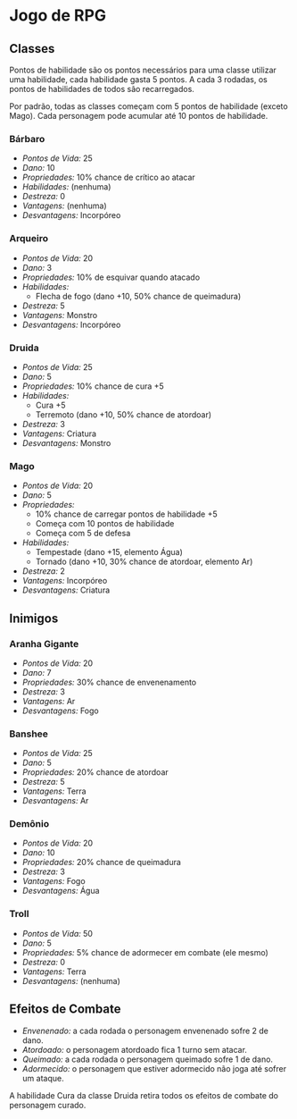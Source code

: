 # Jogo de RPG

## Classes

Pontos de habilidade são os pontos necessários para uma classe utilizar uma habilidade, cada habilidade gasta 5 pontos. A cada 3 rodadas, os pontos de habilidades de todos são recarregados.

Por padrão, todas as classes começam com 5 pontos de habilidade (exceto Mago). Cada personagem pode acumular até 10 pontos de habilidade.

### Bárbaro
- *Pontos de Vida:* 25
- *Dano:* 10
- *Propriedades:* 10% chance de crítico ao atacar
- *Habilidades:* (nenhuma)
- *Destreza:* 0
- *Vantagens:* (nenhuma)
- *Desvantagens:* Incorpóreo

### Arqueiro
- *Pontos de Vida:* 20
- *Dano:* 3
- *Propriedades:* 10% de esquivar quando atacado
- *Habilidades:*
  - Flecha de fogo (dano +10, 50% chance de queimadura)
- *Destreza:* 5
- *Vantagens:* Monstro
- *Desvantagens:* Incorpóreo

### Druida
- *Pontos de Vida:* 25
- *Dano:* 5
- *Propriedades:* 10% chance de cura +5
- *Habilidades:*
  - Cura +5
  - Terremoto (dano +10, 50% chance de atordoar)
- *Destreza:* 3
- *Vantagens:* Criatura
- *Desvantagens:* Monstro

### Mago
- *Pontos de Vida:* 20
- *Dano:* 5
- *Propriedades:*
  - 10% chance de carregar pontos de habilidade +5
  - Começa com 10 pontos de habilidade
  - Começa com 5 de defesa
- *Habilidades:*
  - Tempestade (dano +15, elemento Água)
  - Tornado (dano +10, 30% chance de atordoar, elemento Ar)
- *Destreza:* 2
- *Vantagens:* Incorpóreo
- *Desvantagens:* Criatura

## Inimigos

### Aranha Gigante
- *Pontos de Vida:* 20
- *Dano:* 7
- *Propriedades:* 30% chance de envenenamento
- *Destreza:* 3
- *Vantagens:* Ar
- *Desvantagens:* Fogo

### Banshee
- *Pontos de Vida:* 25
- *Dano:* 5
- *Propriedades:* 20% chance de atordoar
- *Destreza:* 5
- *Vantagens:* Terra
- *Desvantagens:* Ar

### Demônio
- *Pontos de Vida:* 20
- *Dano:* 10
- *Propriedades:* 20% chance de queimadura
- *Destreza:* 3
- *Vantagens:* Fogo
- *Desvantagens:* Água

### Troll
- *Pontos de Vida:* 50
- *Dano:* 5
- *Propriedades:* 5% chance de adormecer em combate (ele mesmo)
- *Destreza:* 0
- *Vantagens:* Terra
- *Desvantagens:* (nenhuma)

## Efeitos de Combate
- *Envenenado:* a cada rodada o personagem envenenado sofre 2 de dano.
- *Atordoado:* o personagem atordoado fica 1 turno sem atacar.
- *Queimado:* a cada rodada o personagem queimado sofre 1 de dano.
- *Adormecido:* o personagem que estiver adormecido não joga até sofrer um ataque.

A habilidade Cura da classe Druida retira todos os efeitos de combate do personagem curado.
